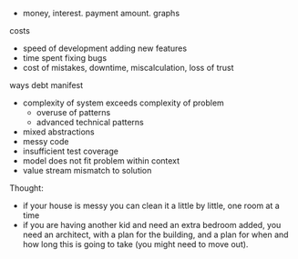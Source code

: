 
- money, interest. payment amount. graphs

costs
- speed of development adding new features
- time spent fixing bugs
- cost of mistakes, downtime, miscalculation, loss of trust

ways debt manifest
- complexity of system exceeds complexity of problem
  - overuse of patterns
  - advanced technical patterns
- mixed abstractions
- messy code
- insufficient test coverage
- model does not fit problem within context
- value stream mismatch to solution

Thought:

- if your house is messy you can clean it a little by little, one room at a time
- if you are having another kid and need an extra bedroom added, you need an architect, with a plan for the building, and a plan for when and how long this is going to take (you might need to move out).